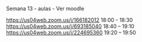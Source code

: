Semana 13 - aulas - Ver moodle

https://us04web.zoom.us/j/166182012 18:00 - 18:30
https://us04web.zoom.us/j/693185040  18:40 – 19:10
https://us04web.zoom.us/j/224695360  19:20 – 19:50
